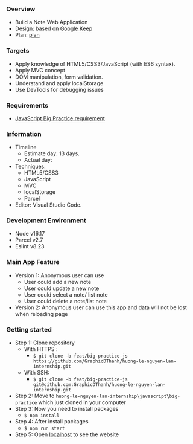 ### Overview
- Build a Note Web Application
- Design: based on [Google Keep](https://keep.google.com/)
- Plan: [plan](https://docs.google.com/document/d/1ROXZqc8-eRKff-auMIWKkhY3HGG_UIwWJto0Wz2dcfc/edit#)

### Targets
- Apply knowledge of HTML5/CSS3/JavaScript (with ES6 syntax).
- Apply MVC concept
- DOM manipulation, form validation.
- Understand and apply localStorage
- Use DevTools for debugging issues

### Requirements
- [JavaScript Big Practice requirement](https://docs.google.com/document/d/1rFQxhrB5wU5ilEnYkw5g9J-PjrBUcuZ7YkmvGDKzINE/edit#)


### Information
- Timeline
  - Estimate day: 13 days.
  - Actual day: 
- Techniques: 
  - HTML5/CSS3
  - JavaScript
  - MVC
  - localStorage
  - Parcel
- Editor: Visual Studio Code.

### Development Environment
- Node v16.17
- Parcel v2.7
- Eslint v8.23

### Main App Feature
- Version 1: Anonymous user can use
  - User could add a new note
  - User could update a new note
  - User could select a note/ list note
  - User could delete a note/list note
- Version 2: Anonymous user can use this app and data will not be lost when reloading page

### Getting started
- Step 1: Clone repository
  - With HTTPS :
     - `$ git clone -b feat/big-practice-js https://github.com/GraphicDThanh/huong-le-nguyen-lan-internship.git`
  - With SSH: 
     - `$ git clone -b feat/big-practice-js git@github.com:GraphicDThanh/huong-le-nguyen-lan-internship.git`
 - Step 2: Move to `huong-le-nguyen-lan-internship\javascript\big-practice` which just cloned in your computer
 - Step 3: Now you need to install packages
   - `$ npm install`
 - Step 4: After install packages
   - `$ npm run start`
 - Step 5: Open [localhost](http://localhost:1234) to see the website
